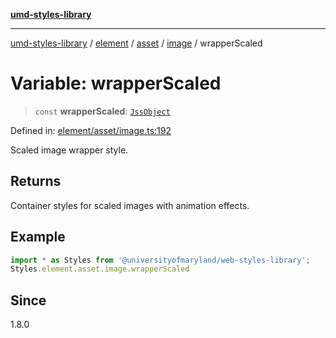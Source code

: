 [**umd-styles-library**](../../../../../../README.md)

***

[umd-styles-library](../../../../../../modules.md) / [element](../../../../../README.md) / [asset](../../../README.md) / [image](../README.md) / wrapperScaled

# Variable: wrapperScaled

> `const` **wrapperScaled**: [`JssObject`](../../../../../../utilities/namespaces/transform/type-aliases/JssObject.md)

Defined in: [element/asset/image.ts:192](https://github.com/UMD-Digital/design-system/blob/ada30a44686a89a90941bbd44a6f156101fc9b44/packages/styles/source/element/asset/image.ts#L192)

Scaled image wrapper style.

## Returns

Container styles for scaled images with animation effects.

## Example

```typescript
import * as Styles from '@universityofmaryland/web-styles-library';
Styles.element.asset.image.wrapperScaled
```

## Since

1.8.0
